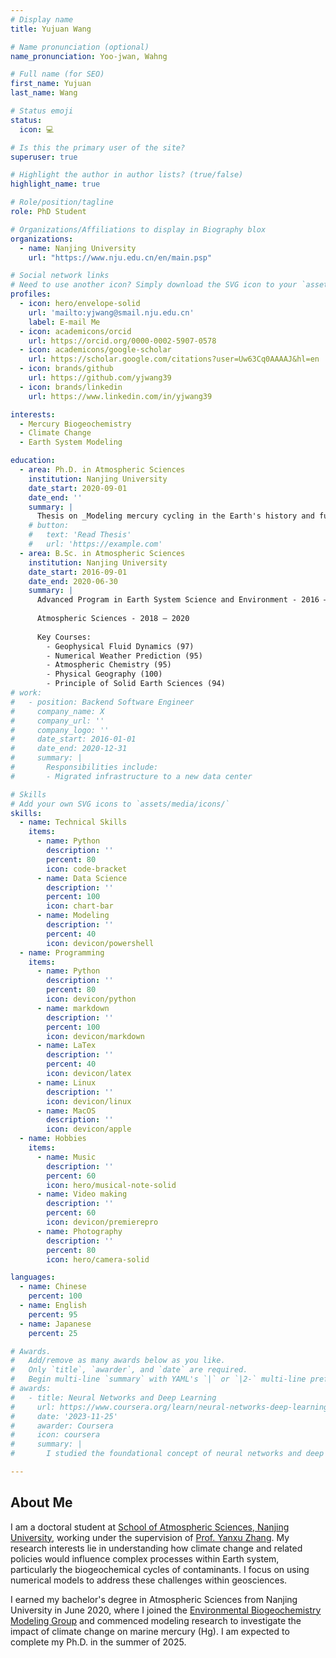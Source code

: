 ```yaml
---
# Display name
title: Yujuan Wang

# Name pronunciation (optional)
name_pronunciation: Yoo-jwan, Wahng

# Full name (for SEO)
first_name: Yujuan
last_name: Wang

# Status emoji
status:
  icon: 💻

# Is this the primary user of the site?
superuser: true

# Highlight the author in author lists? (true/false)
highlight_name: true

# Role/position/tagline
role: PhD Student

# Organizations/Affiliations to display in Biography blox
organizations:
  - name: Nanjing University
    url: "https://www.nju.edu.cn/en/main.psp"

# Social network links
# Need to use another icon? Simply download the SVG icon to your `assets/media/icons/` folder.
profiles:
  - icon: hero/envelope-solid
    url: 'mailto:yjwang@smail.nju.edu.cn'
    label: E-mail Me
  - icon: academicons/orcid
    url: https://orcid.org/0000-0002-5907-0578
  - icon: academicons/google-scholar
    url: https://scholar.google.com/citations?user=Uw63Cq0AAAAJ&hl=en
  - icon: brands/github
    url: https://github.com/yjwang39
  - icon: brands/linkedin
    url: https://www.linkedin.com/in/yjwang39

interests:
  - Mercury Biogeochemistry
  - Climate Change
  - Earth System Modeling

education:
  - area: Ph.D. in Atmospheric Sciences
    institution: Nanjing University
    date_start: 2020-09-01
    date_end: ''
    summary: |
      Thesis on _Modeling mercury cycling in the Earth's history and future_. Supervised by [Prof. Yanxu Zhang](https://sse.tulane.edu/yanxu-zhang). 
    # button:
    #   text: 'Read Thesis'
    #   url: 'https://example.com'
  - area: B.Sc. in Atmospheric Sciences
    institution: Nanjing University
    date_start: 2016-09-01
    date_end: 2020-06-30
    summary: |
      Advanced Program in Earth System Science and Environment - 2016 – 2018
      
      Atmospheric Sciences - 2018 – 2020
      
      Key Courses:
        - Geophysical Fluid Dynamics (97)
        - Numerical Weather Prediction (95)
        - Atmospheric Chemistry (95)
        - Physical Geography (100)
        - Principle of Solid Earth Sciences (94)
# work:
#   - position: Backend Software Engineer
#     company_name: X
#     company_url: ''
#     company_logo: ''
#     date_start: 2016-01-01
#     date_end: 2020-12-31
#     summary: |
#       Responsibilities include:
#       - Migrated infrastructure to a new data center

# Skills
# Add your own SVG icons to `assets/media/icons/`
skills:
  - name: Technical Skills
    items:
      - name: Python
        description: ''
        percent: 80
        icon: code-bracket
      - name: Data Science
        description: ''
        percent: 100
        icon: chart-bar
      - name: Modeling
        description: ''
        percent: 40
        icon: devicon/powershell
  - name: Programming
    items:
      - name: Python
        description: ''
        percent: 80
        icon: devicon/python
      - name: markdown
        description: ''
        percent: 100
        icon: devicon/markdown
      - name: LaTex
        description: ''
        percent: 40
        icon: devicon/latex
      - name: Linux
        description: ''
        icon: devicon/linux
      - name: MacOS
        description: ''
        icon: devicon/apple
  - name: Hobbies
    items:
      - name: Music
        description: ''
        percent: 60
        icon: hero/musical-note-solid
      - name: Video making
        description: ''
        percent: 60
        icon: devicon/premierepro
      - name: Photography
        description: ''
        percent: 80
        icon: hero/camera-solid

languages:
  - name: Chinese
    percent: 100
  - name: English
    percent: 95
  - name: Japanese
    percent: 25

# Awards.
#   Add/remove as many awards below as you like.
#   Only `title`, `awarder`, and `date` are required.
#   Begin multi-line `summary` with YAML's `|` or `|2-` multi-line prefix and indent 2 spaces below.
# awards:
#   - title: Neural Networks and Deep Learning
#     url: https://www.coursera.org/learn/neural-networks-deep-learning
#     date: '2023-11-25'
#     awarder: Coursera
#     icon: coursera
#     summary: |
#       I studied the foundational concept of neural networks and deep learning. By the end, I was familiar with the significant technological trends driving the rise of deep learning; build, train, and apply fully connected deep neural networks; implement efficient (vectorized) neural networks; identify key parameters in a neural network’s architecture; and apply deep learning to your own applications.

---
```


## About Me

I am a doctoral student at [School of Atmospheric Sciences, Nanjing University](https://as.nju.edu.cn/as_en/), working under the supervision of [Prof. Yanxu Zhang](https://sse.tulane.edu/yanxu-zhang). My research interests lie in understanding how climate change and related policies would influence complex processes within Earth system, particularly the biogeochemical cycles of contaminants. I focus on using numerical models to address these challenges within geosciences. 

I earned my bachelor's degree in Atmospheric Sciences from Nanjing University in June 2020, where I joined the [Environmental Biogeochemistry Modeling Group](http://ebmg.online/)  and commenced modeling research to investigate the impact of climate change on marine mercury (Hg).  I am expected to complete my Ph.D. in the summer of 2025.